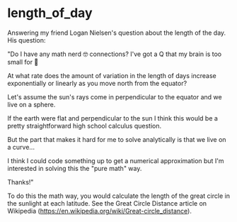 ﻿# length_of_day

Answering my friend Logan Nielsen's question about the length of the day. His question:

"Do I have any math nerd 🤓 connections? I've got a Q that my brain is too small for 🧠

At what rate does the amount of variation in the length of days increase exponentially or linearly as you move north from the equator?

Let's assume the sun's rays come in perpendicular to the equator and we live on a sphere.

If the earth were flat and perpendicular to the sun I think this would be a pretty straightforward high school calculus question.

But the part that makes it hard for me to solve analytically is that we live on a curve...

I think I could code something up to get a numerical approximation but I'm interested in solving this the "pure math" way.

Thanks!"


To do this the math way, you would calculate the length of the great circle in the sunlight at each latitude. See the Great Circle Distance article on Wikipedia (https://en.wikipedia.org/wiki/Great-circle_distance).

